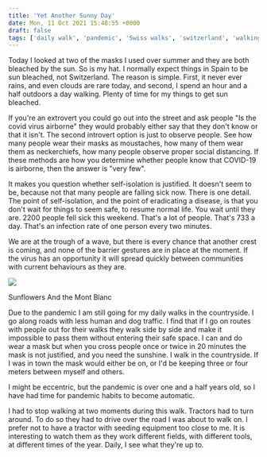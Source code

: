 ```yaml
---
title: 'Yet Another Sunny Day'
date: Mon, 11 Oct 2021 15:48:55 +0000
draft: false
tags: ['daily walk', 'pandemic', 'Swiss walks', 'switzerland', 'walking']
---
```


Today I looked at two of the masks I used over summer and they are both bleached by the sun. So is my hat. I normally expect things in Spain to be sun bleached, not Switzerland. The reason is simple. First, it never ever rains, and even clouds are rare today, and second, I spend an hour and a half outdoors a day walking. Plenty of time for my things to get sun bleached.

If you're an extrovert you could go out into the street and ask people "Is the covid virus airborne" they would probably either say that they don't know or that it isn't. The second introvert option is just to observe people. See how many people wear their masks as moustaches, how many of them wear them as neckerchiefs, how many people observe proper social distancing. If these methods are how you determine whether people know that COVID-19 is airborne, then the answer is "very few".

It makes you question whether self-isolation is justified. It doesn't seem to be, because not that many people are falling sick now. There is one detail. The point of self-isolation, and the point of eradicating a disease, is that you don't wait for things to seem safe, to resume normal life. You wait until they are. 2200 people fell sick this weekend. That's a lot of people. That's 733 a day. That's an infection rate of one person every two minutes.

We are at the trough of a wave, but there is every chance that another crest is coming, and none of the barrier gestures are in place at the moment. If the virus has an opportunity it will spread quickly between communities with current behaviours as they are.

[![](https://www.main-vision.com/richard/blog/wp-content/uploads/2021/10/img_9558-1024x768.jpg)](https://www.main-vision.com/richard/blog/wp-content/uploads/2021/10/img_9558-scaled.jpg)

Sunflowers And the Mont Blanc

Due to the pandemic I am still going for my daily walks in the countryside. I go along roads with less human and dog traffic. I find that if I go on routes with people out for their walks they walk side by side and make it impossible to pass them without entering their safe space. I can and do wear a mask but when you cross people once or twice in 20 minutes the mask is not justified, and you need the sunshine. I walk in the countryside. If I was in town the mask would either be on, or I'd be keeping three or four meters between myself and others.

I might be eccentric, but the pandemic is over one and a half years old, so I have had time for pandemic habits to become automatic.

I had to stop walking at two moments during this walk. Tractors had to turn around. To do so they had to drive over the road I was about to walk on. I prefer not to have a tractor with seeding equipment too close to me. It is interesting to watch them as they work different fields, with different tools, at different times of the year. Daily, I see what they're up to.